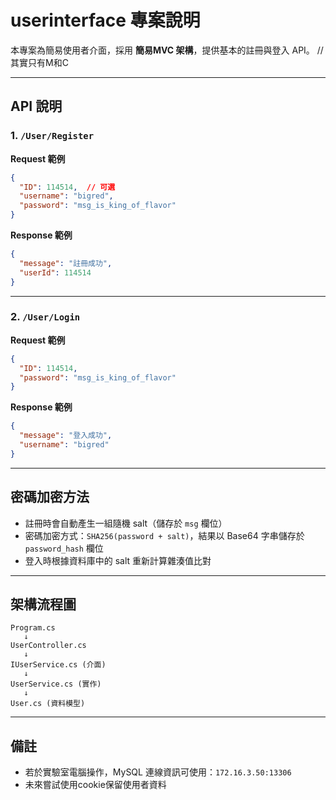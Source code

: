 # userinterface 專案說明

本專案為簡易使用者介面，採用 **簡易MVC 架構**，提供基本的註冊與登入 API。 //其實只有M和C

---

## API 說明

### 1. `/User/Register`

**Request 範例**
```json
{
  "ID": 114514,  // 可選
  "username": "bigred",
  "password": "msg_is_king_of_flavor"
}
```

**Response 範例**
```json
{
  "message": "註冊成功",
  "userId": 114514
}
```

---

### 2. `/User/Login`

**Request 範例**
```json
{
  "ID": 114514,
  "password": "msg_is_king_of_flavor"
}
```

**Response 範例**
```json
{
  "message": "登入成功",
  "username": "bigred"
}
```

---

## 密碼加密方法

- 註冊時會自動產生一組隨機 salt（儲存於 `msg` 欄位）
- 密碼加密方式：`SHA256(password + salt)`，結果以 Base64 字串儲存於 `password_hash` 欄位
- 登入時根據資料庫中的 salt 重新計算雜湊值比對

---

## 架構流程圖

```
Program.cs
   ↓
UserController.cs
   ↓
IUserService.cs (介面)
   ↓
UserService.cs (實作)
   ↓
User.cs (資料模型)
```

---

## 備註

- 若於實驗室電腦操作，MySQL 連線資訊可使用：`172.16.3.50:13306`
- 未來嘗試使用cookie保留使用者資料
